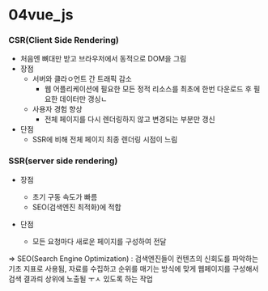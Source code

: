 # 04vue_js

### CSR(Client Side Rendering)

- 처음엔 뼈대만 받고 브라우저에서 동적으로 DOM을 그림
- 장점
  - 서버와 클라ㅇ언트 간 트래픽 감소
    - 웹 어플리케이션에 필요한 모든 정적 리소스를 최초에 한번 다운로드 후 필요한 데이터만 갱싱ㄴ
  - 사용자 경험 향상
    - 전체 페이지를 다시 렌더링하지 않고 변경되는 부분만 갱신
- 단점
  - SSR에 비해 전체 페이지 최종 렌더링 시점이 느림



### SSR(server side rendering)

- 장점
  - 초기 구동 속도가 빠름
  - SEO(검색엔진 최적화)에 적합

- 단점
  - 모든 요청마다 새로운 페이지를 구성하여 전달



=> SEO(Search Engine Optimization) : 검색엔진들이 컨텐츠의 신회도를 파악하는 기초 지표로 사용됨, 자료를 수집하고 순위를 매기는 방식에 맞게 웹페이지를 구성해서 검색 결과릐 상위에 노출될 ㅜㅅ 있도록 하는 작업




















